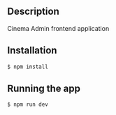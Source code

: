 ## Description

Cinema Admin frontend application

## Installation

```bash
$ npm install
```

## Running the app

```bash
$ npm run dev
```
